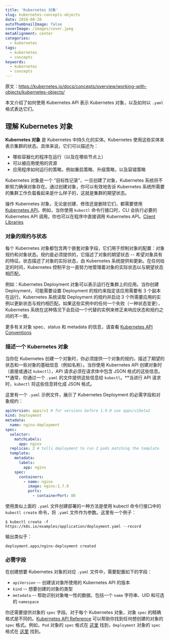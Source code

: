 ```yaml
---
title: 'Kubernetes 对象'
slug: kubernetes-concepts-objects
date: 2018-08-28
autoThumbnailImage: false
coverImage: /images/cover.jpeg
metaAlignment: center
categories:
  - kubernetes
tags:
  - kubernetes
  - concepts
keywords:
  - kubernetes
  - concepts
---
```


原文：https://kubernetes.io/docs/concepts/overview/working-with-objects/kubernetes-objects/

本文介绍了如何使用 Kubernetes API 表示 Kubernetes 对象，以及如何以 `.yaml` 格式表达它们。

<!--more-->

## 理解 Kubernetes 对象

**Kubernetes 对象** 是 Kubernetes 中持久化的实体。Kubernetes 使用这些实体来表示集群的状态。具体来说，它们可以描述为：

- 哪些容器化的程序在运行（以及在哪些节点上）
- 可以被应用使用的资源
- 应用程序如何运行的策略，例如重启策略、升级策略，以及容错策略

Kubernetes 对象是一个 “目标性记录”，一旦创建了对象，Kubernetes 系统将不断努力确保对象存在。通过创建对象，你可以有效地告诉 Kubernetes 系统所需要的集群工作负载看起来是什么样子的，这就是集群的期望状态。

操作 Kubernetes 对象，无论是创建、修改还是删除它们，都需要使用 [Kubernetes API](https://kubernetes.io/docs/concepts/overview/kubernetes-api/)。例如，当你使用 `kubectl` 命令行接口时，CLI 会执行必要的 Kubernetes API 调用。你也可以在程序中直接调用 Kubernetes API。[Client Libraries](https://kubernetes.io/docs/reference/using-api/client-libraries/)

### 对象的规约与状态

每个 Kubernetes 对象都包含两个嵌套对象字段，它们用于控制对象的配置：对象规约和对象状态。规约是必须提供的，它描述了对象的期望状态 -- 希望对象具有的特征。状态描述了对象的实际状态，由 Kubernetes 系统提供和更新。在任何给定的时间，Kubernetes 控制平台一直努力地管理着对象的实际状态以与期望状态相匹配。

例如：Kubernetes Deployment 对象可以表示运行在集群上的应用。当你创建 Deployment，可能需要设置 Deployment 的规约来指定该应用需要有 3 个副本在运行。Kubernetes 系统读取 Deployment 的规约并启动 3 个所需要应用的实例以更新状态与规约相匹配。如果这些实例中的任何一个失败（一种状态变更），Kubernetes 系统在这种情况下会启动一个代替的实例来修正来响应状态和规约之间的不一致。

更多有关对象 spec、status 和 metadata 的信息，请查看 [Kubernetes API Conventions](https://git.k8s.io/community/contributors/devel/api-conventions.md)

### 描述一个 Kubernetes 对象

当你在 Kubernetes 创建一个对象时，你必须提供一个对象的规约，描述了期望的状态和一些对象的基础信息（例如名称）。当你使用 Kubernetes API 创建对象时（直接或通过 `kubectl`），API 请求必须在请求体中包含 JSON 格式的这些信息。**通常，你通过一个 `.yaml` 的文件提供这些信息给 `kubectl`。**当进行 API 请求时，`kubectl` 将这些信息转化成 JSON 格式。

这里有一个 `.yaml` 示例文件，展示了 Kubernetes Deployment 的必需字段和对象规约：

```yaml
apiVersion: apps/v1 # for versions before 1.9.0 use apps/v1beta2
kind: Deployment
metadata:
  name: nginx-deployment
spec:
  selector:
    matchLabels:
      app: nginx
  replicas: 2 # tells deployment to run 2 pods matching the template
  template:
    metadata:
      labels:
        app: nginx
    spec:
      containers:
        - name: nginx
          image: nginx:1.7.9
          ports:
            - containerPort: 80
```

使用类似上面的 `.yaml` 文件创建部署的一种方法是使用 kubectl 命令行接口中的 `kubectl create` 命令，将 `.yaml` 文件作为参数。这里有一个例子：

```shell
$ kubectl create -f https://k8s.io/examples/application/deployment.yaml --record
```

输出类似于：

```shell
deployment.apps/nginx-deployment created
```

### 必需字段

在创建想要 Kubernetes 对象的对应 `.yaml` 文件中，需要配置如下的字段：

- `apiVersion` -- 创建该对象所使用的 Kubernetes API 的版本
- `kind` -- 想要创建的对象的类型
- `metadata` -- 帮助识别对象唯一性的数据，包括一个 `name` 字符串、UID 和可选的 `namespace`

你还需要提供对象的 `spec` 字段。对于每个 Kubernetes 对象，对象 `spec` 的精确格式是不同的。[Kubernetes API Reference](https://kubernetes.io/docs/reference/generated/kubernetes-api/v1.11/) 可以帮助你找到任何想创建的对象的 `spec` 格式。例如，`Pod` 对象的 `spec` 格式在 [这里](https://kubernetes.io/docs/reference/generated/kubernetes-api/v1.11/#podspec-v1-core) 找到，`Deployment` 对象的 `spec` 格式在 [这里](https://kubernetes.io/docs/reference/generated/kubernetes-api/v1.11/#deploymentspec-v1-apps) 找到。

